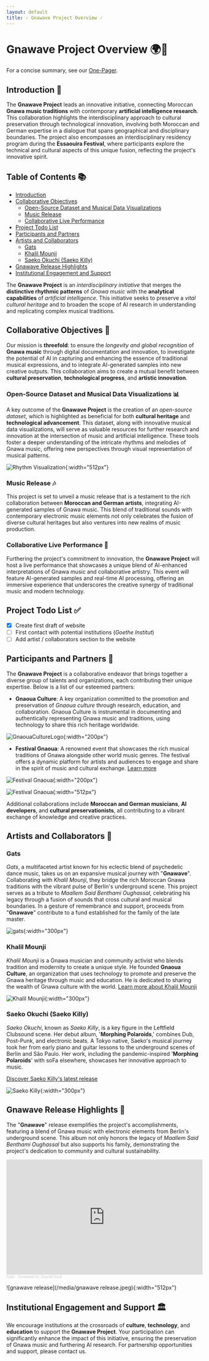 ```yaml
---
layout: default
title: 🎶 Gnawave Project Overview 🎶
---
```


# **Gnawave Project Overview** 🌍🎵

For a concise summary, see our [One-Pager](/one-pager.md).

## **Introduction** 🚀

The **Gnawave Project** leads an innovative initiative, connecting Moroccan **Gnawa music traditions** with contemporary **artificial intelligence research**. This collaboration highlights the interdisciplinary approach to cultural preservation through technological innovation, involving both Moroccan and German expertise in a dialogue that spans geographical and disciplinary boundaries. The project also encompasses an interdisciplinary residency program during the **Essaouira Festival**, where participants explore the technical and cultural aspects of this unique fusion, reflecting the project's innovative spirit.

## **Table of Contents** 📚

- [Introduction](#introduction)
- [Collaborative Objectives](#collaborative-objectives)
  - [Open-Source Dataset and Musical Data Visualizations](#open-source-dataset-and-musical-data-visualizations)
  - [Music Release](#music-release)
  - [Collaborative Live Performance](#collaborative-live-performance)
- [Project Todo List](#project-todo-list)
- [Participants and Partners](#participants-and-partners)
- [Artists and Collaborators](#artists-and-collaborators)
  - [Gats](#gats)
  - [Khalil Mounji](#khalil-mounji)
  - [Saeko Okuchi (Saeko Killy)](#saeko-okuchi-saeko-killy)
- [Gnawave Release Highlights](#gnawave-release-highlights)
- [Institutional Engagement and Support](#institutional-engagement-and-support)

The **Gnawave Project** is an *interdisciplinary initiative* that merges the **distinctive rhythmic patterns** of *Gnawa music* with the **analytical capabilities** of *artificial intelligence*. This initiative seeks to preserve a *vital cultural heritage* and to broaden the scope of AI research in understanding and replicating complex musical traditions.

## **Collaborative Objectives** 🎯

Our mission is **threefold**: to ensure the *longevity and global recognition* of **Gnawa music** through digital documentation and innovation, to investigate the potential of AI in capturing and enhancing the essence of traditional musical expressions, and to integrate AI-generated samples into new creative outputs. This collaboration aims to create a mutual benefit between **cultural preservation**, **technological progress**, and **artistic innovation**.

### **Open-Source Dataset and Musical Data Visualizations** 📊

A key outcome of the **Gnawave Project** is the creation of an *open-source dataset*, which is highlighted as beneficial for both **cultural heritage** and **technological advancement**. This dataset, along with innovative musical data visualizations, will serve as valuable resources for further research and innovation at the intersection of music and artificial intelligence. These tools foster a deeper understanding of the intricate rhythms and melodies of Gnawa music, offering new perspectives through visual representation of musical patterns.

![Rhythm Visualization](/media/rhythmneck.png){:width="512px"}

### **Music Release** 🎶

This project is set to unveil a music release that is a testament to the rich collaboration between **Moroccan and German artists**, integrating AI-generated samples of Gnawa music. This blend of traditional sounds with contemporary electronic music elements not only celebrates the fusion of diverse cultural heritages but also ventures into new realms of music production.

### **Collaborative Live Performance** 🎤

Furthering the project's commitment to innovation, the **Gnawave Project** will host a live performance that showcases a unique blend of AI-enhanced interpretations of Gnawa music and collaborative artistry. This event will feature AI-generated samples and real-time AI processing, offering an immersive experience that underscores the creative synergy of traditional music and modern technology.

## **Project Todo List** ✅

- [x] Create first draft of website
- [ ] First contact with potential institutions (*Goethe Institut*)
- [ ] Add artist / collaborators section to the website

## **Participants and Partners** 🤝

The **Gnawave Project** is a collaborative endeavor that brings together a diverse group of talents and organizations, each contributing their unique expertise. Below is a list of our esteemed partners:

- **Gnaoua Culture**: A key organization committed to the promotion and preservation of *Gnaoua culture* through research, education, and collaboration. Gnaoua Culture is instrumental in documenting and authentically representing Gnawa music and traditions, using technology to share this rich heritage worldwide.

![GnaouaCultureLogo](/media/GnaouaCultureLogo.png){:width="200px"}

- **Festival Gnaoua**: A renowned event that showcases the rich musical traditions of Gnawa alongside other world music genres. The festival offers a dynamic platform for artists and audiences to engage and share in the spirit of music and cultural exchange. [Learn more](https://www.festival-gnaoua.net/)

![Festival Gnaoua](/media/gnaoua_festival.png){:width="200px"}

![Festival Gnaoua](/media/gnaoua_world_music_festival.jpeg){:width="512px"}

Additional collaborations include **Moroccan and German musicians**, **AI developers**, and **cultural preservationists**, all contributing to a vibrant exchange of knowledge and creative practices.

## **Artists and Collaborators** 🎨

### **Gats**

*Gats*, a multifaceted artist known for his eclectic blend of psychedelic dance music, takes us on an expansive musical journey with "**Gnawave**". Collaborating with *Khalil Mounji*, they bridge the rich Moroccan Gnawa traditions with the vibrant pulse of Berlin's underground scene. This project serves as a tribute to *Maallem Said Benthami Oughassal*, celebrating his legacy through a fusion of sounds that cross cultural and musical boundaries. In a gesture of remembrance and support, proceeds from "**Gnawave**" contribute to a fund established for the family of the late master.

![gats](/media/gats.jpeg){:width="300px"}

### **Khalil Mounji**

*Khalil Mounji* is a Gnawa musician and community activist who blends tradition and modernity to create a unique style. He founded **Gnaoua Culture**, an organization that uses technology to promote and preserve the Gnawa heritage through music and education. He is dedicated to sharing the wealth of Gnawa culture with the world. [Learn more about Khalil Mounji](https://www.remix-culture.org/khalil-mounji)

![Khalil Mounji](/media/khalil.jpeg){:width="300px"}

### **Saeko Okuchi (Saeko Killy)**

*Saeko Okuchi*, known as *Saeko Killy*, is a key figure in the Leftfield Clubsound scene. Her debut album, '**Morphing Polaroids**,' combines Dub, Post-Punk, and electronic beats. A Tokyo native, Saeko's musical journey took her from early piano and guitar lessons to the underground scenes of Berlin and São Paulo. Her work, including the pandemic-inspired '**Morphing Polaroids**' with soFa elsewhere, showcases her innovative approach to music.

[Discover Saeko Killy's latest release](https://www.bureau-b.com/saeko_killy.php)

![Saeko Killy](/media/saekokilly.jpeg){:width="300px"}

## **Gnawave Release Highlights** 🌟

The "**Gnawave**" release exemplifies the project's accomplishments, featuring a blend of Gnawa music with electronic elements from Berlin's underground scene. This album not only honors the legacy of *Maallem Said Benthami Oughassal* but also supports his family, demonstrating the project's dedication to community and cultural sustainability.

<iframe width="512px" height="300" scrolling="no" frameborder="no" allow="autoplay" src="https://w.soundcloud.com/player/?url=https%3A//api.soundcloud.com/playlists/1729743579&color=%23ff5500&auto_play=false&hide_related=false&show_comments=false&show_user=false&show_reposts=false&show_teaser=false&visual=true"></iframe><div style="font-size: 10px; color: #cccccc;line-break: anywhere;word-break: normal;overflow: hidden;white-space: nowrap;text-overflow: ellipsis; font-family: Interstate,Lucida Grande,Lucida Sans Unicode,Lucida Sans,Garuda,Verdana,Tahoma,sans-serif;font-weight: 100;"><a href="https://soundcloud.com/g-a-t-s" title="Gats" target="_blank" style="color: #cccccc; text-decoration: none;">Gats</a> · <a href="https://soundcloud.com/g-a-t-s/sets/gnawave" title="Gnawave" target="_blank" style="color: #cccccc; text-decoration: none;">Gnawave on SoundCloud</a></div>

![gnawave release](/media/gnawave release.jpeg){:width="512px"}

## **Institutional Engagement and Support** 🏛️

We encourage institutions at the crossroads of **culture**, **technology**, and **education** to support the **Gnawave Project**. Your participation can significantly enhance the impact of this initiative, ensuring the preservation of Gnawa music and furthering AI research. For partnership opportunities and support, please contact us.

